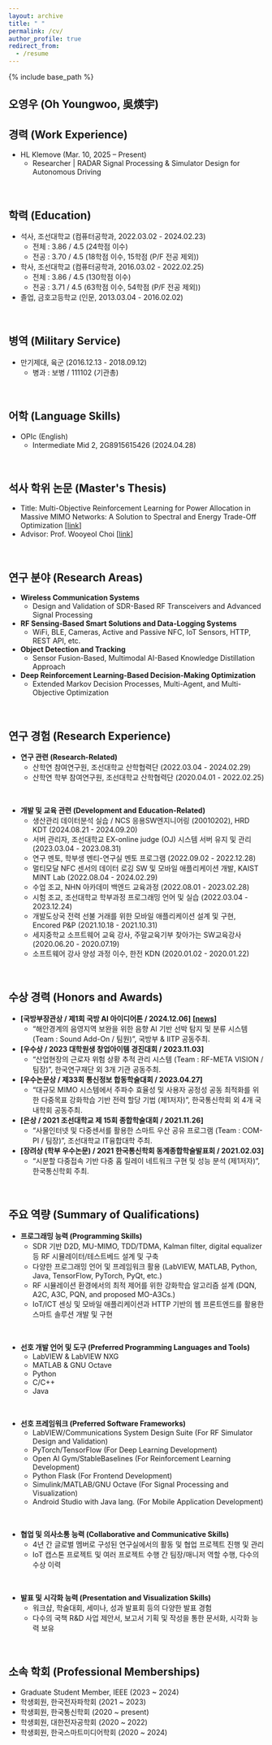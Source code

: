 ```yaml
---
layout: archive
title: " "
permalink: /cv/
author_profile: true
redirect_from:
  - /resume
---
```


{% include base_path %}

오영우 (Oh Youngwoo, 吳煐宇)
---


경력 (Work Experience)
---
* HL Klemove (Mar. 10, 2025 – Present)
  * Researcher | RADAR Signal Processing & Simulator Design for Autonomous Driving
<br>

학력 (Education)
---
* 석사, 조선대학교 (컴퓨터공학과, 2022.03.02 - 2024.02.23)
  * 전체 : 3.86 / 4.5 (24학점 이수)
  * 전공 : 3.70 / 4.5 (18학점 이수, 15학점 (P/F 전공 제외))
* 학사, 조선대학교 (컴퓨터공학과, 2016.03.02 - 2022.02.25)
  * 전체 : 3.86 / 4.5 (130학점 이수)
  * 전공 : 3.71 / 4.5 (63학점 이수, 54학점 (P/F 전공 제외))
* 졸업, 금호고등학교 (인문, 2013.03.04 - 2016.02.02)
<br>


병역 (Military Service)
---
* 만기제대, 육군 (2016.12.13 - 2018.09.12)
  * 병과 : 보병 / 111102 (기관총)
<br>


어학 (Language Skills)
---
* OPIc (English)
  * Intermediate Mid 2, 2G8915615426 (2024.04.28)
<br>


석사 학위 논문 (Master's Thesis)
---
* Title: Multi-Objective Reinforcement Learning for Power Allocation in Massive MIMO Networks: A Solution to Spectral and Energy Trade-Off Optimization [<a href="https://chosun.dcollection.net/srch/srchDetail/200000719895?searchWhere1=all&insCode=224011&searchKeyWord1=%EC%98%A4%EC%98%81%EC%9A%B0&query=%28ins_code%3A224011%29+AND++%2B%28%28all%3A%EC%98%A4%EC%98%81%EC%9A%B0%29%29&navigationSize=10&start=0&pageSize=10&searthTotalPage=0&rows=10&ajax=false&pageNum=1&searchText=%5B%EC%A0%84%EC%B2%B4%3A%3Cspan+class%3D%22point1%22%3E%EC%98%A4%EC%98%81%EC%9A%B0%3C%2Fspan%3E%5D&sortField=score&searchTotalCount=0&sortDir=desc" target="_blank" rel="noopener noreferrer">link</a>]
* Advisor: Prof. Wooyeol Choi [<a href="https://sites.google.com/view/inl-cau/home?authuser=0" target="_blank" rel="noopener noreferrer">link</a>]
<br>


연구 분야 (Research Areas)
---
* **Wireless Communication Systems** 
  * Design and Validation of SDR-Based RF Transceivers and Advanced Signal Processing
* **RF Sensing-Based Smart Solutions and Data-Logging Systems**
  * WiFi, BLE, Cameras, Active and Passive NFC, IoT Sensors, HTTP, REST API, etc.
* **Object Detection and Tracking**
  * Sensor Fusion-Based, Multimodal AI-Based Knowledge Distillation Approach
* **Deep Reinforcement Learning-Based Decision-Making Optimization**
  * Extended Markov Decision Processes, Multi-Agent, and Multi-Objective Optimization
<br>


연구 경험 (Research Experience)
---
* **연구 관련 (Research-Related)**
  * 산학연 참여연구원, 조선대학교 산학협력단 (2022.03.04 - 2024.02.29)
  * 산학연 학부 참여연구원, 조선대학교 산학협력단 (2020.04.01 - 2022.02.25)
<br>


* **개발 및 교육 관련 (Development and Education-Related)**
  * 생산관리 데이터분석 실습 / NCS 응용SW엔지니어링 (20010202), HRD KDT (2024.08.21 - 2024.09.20)
  * 서버 관리자, 조선대학교 EX-online judge (OJ) 시스템 서버 유지 및 관리 (2023.03.04 - 2023.08.31)
  * 연구 멘토, 학부생 멘티-연구실 멘토 프로그램 (2022.09.02 - 2022.12.28)
  * 멀티모달 NFC 센서의 데이터 로깅 SW 및 모바일 애플리케이션 개발, KAIST MINT Lab (2022.08.04 - 2024.02.29)
  * 수업 조교, NHN 아카데미 백엔드 교육과정 (2022.08.01 - 2023.02.28)
  * 시험 조교, 조선대학교 학부과정 프로그래밍 언어 및 실습 (2022.03.04 - 2023.12.24)
  * 개발도상국 전력 선불 거래를 위한 모바일 애플리케이션 설계 및 구현, Encored P&P (2021.10.18 - 2021.10.31)​
  * 세지중학교 소프트웨어 교육 강사, 주말교육기부 찾아가는 SW교육강사 (2020.06.20 - 2020.07.19)
  * 소프트웨어 강사 양성 과정 이수, 한전 KDN (2020.01.02 - 2020.01.22)
<br>


수상 경력 (Honors and Awards)
---
* **[국방부장관상 / 제1회 국방 AI 아이디어톤 / 2024.12.06]** **[<a href="https://daily.hankooki.com/news/articleView.html?idxno=1168304" target="_blank" rel="noopener noreferrer">news</a>]**
  * “해안경계의 음영지역 보완을 위한 음향 AI 기반 선박 탐지 및 분류 시스템 (Team : Sound Add-On / 팀원)”, 국방부 & IITP 공동주최.
* **[우수상 / 2023 대학원생 창업아이템 경진대회 / 2023.11.03]**
  * “산업현장의 근로자 위험 상황 추적 관리 시스템 (Team : RF-META VISION / 팀장)”, 한국연구재단 외 3개 기관 공동주최.
* **[우수논문상 / 제33회 통신정보 합동학술대회 / 2023.04.27]**
  * “대규모 MIMO 시스템에서 주파수 효율성 및 사용자 공정성 공동 최적화를 위한 다중목표 강화학습 기반 전력 할당 기법 (제1저자)”, 한국통신학회 외 4개 국내학회 공동주최.
* **[은상 / 2021 조선대학교 제 15회 종합학술대회 / 2021.11.26]**
  * “사물인터넷 및 다중센서를 활용한 스마트 우산 공유 프로그램 (Team : COM-PI / 팀장)”, 조선대학교 IT융합대학 주최.
* **[장려상 (학부 우수논문) / 2021 한국통신학회 동계종합학술발표회 / 2021.02.03]**
  * “시분할 다중접속 기반 다중 홉 릴레이 네트워크 구현 및 성능 분석 (제1저자)”, 한국통신학회 주최.
<br>


주요 역량 (Summary of Qualifications)
---
* **프로그래밍 능력 (Programming Skills)**
  * SDR 기반 D2D, MU-MIMO, TDD/TDMA, Kalman filter, digital equalizer 등 RF 시뮬레이터/테스트베드 설계 및 구축
  * 다양한 프로그래밍 언어 및 프레임워크 활용 (LabVIEW, MATLAB, Python, Java, TensorFlow, PyTorch, PyQt, etc.)
  * RF 시뮬레이션 환경에서의 최적 제어를 위한 강화학습 알고리즘 설계 (DQN, A2C, A3C, PQN, and proposed MO-A3Cs.)
  * IoT/ICT 센싱 및 모바일 애플리케이션과 HTTP 기반의 웹 프론트엔드를 활용한 스마트 솔루션 개발 및 구현
<br>


* **선호 개발 언어 및 도구 (Preferred Programming Languages and Tools)**
  * LabVIEW & LabVIEW NXG
  * MATLAB & GNU Octave
  * Python
  * C/C++
  * Java
<br>


* **선호 프레임워크 (Preferred Software Frameworks)**
  * LabVIEW/Communications System Design Suite (For RF Simulator Design and Validation)
  * PyTorch/TensorFlow (For Deep Learning Development)
  * Open AI Gym/StableBaselines (For Reinforcement Learning Development)
  * Python Flask (For Frontend Development)
  * Simulink/MATLAB/GNU Octave (For Signal Processing and Visualization) 
  * Android Studio with Java lang. (For Mobile Application Development)
<br>


* **협업 및 의사소통 능력 (Collaborative and Communicative Skills)**
  * 4년 간 글로벌 멤버로 구성된 연구실에서의 활동 및 협업 프로젝트 진행 및 관리
  * IoT 캡스톤 프로젝트 및 여러 프로젝트 수행 간 팀장/매니저 역할 수행, 다수의 수상 이력
<br>


* **발표 및 시각화 능력 (Presentation and Visualization Skills)**
  * 워크샵, 학술대회, 세미나, 성과 발표회 등의 다양한 발표 경험
  * 다수의 국책 R&D 사업 제안서, 보고서 기획 및 작성을 통한 문서화, 시각화 능력 보유
<br>


소속 학회 (Professional Memberships)
---
* Graduate Student Member, IEEE (2023 ~ 2024)
* 학생회원, 한국전자파학회 (2021 ~ 2023)
* 학생회원, 한국통신학회 (2020 ~ present)
* 학생회원, 대한전자공학회 (2020 ~ 2022)
* 학생회원, 한국스마트미디어학회 (2020 ~ 2024)
<br>


<!-- 추천서 (recommendation letters)
---
* **Arif Ullah Khan (PhD in Electronics & Communicayion Engineering (ECE) / Research Fellow at Queens University / Professor and Faculity Member at Chosun Univsersity)**
  * I have had the pleasure of working closely with Youngwoo Oh. He was a student in my course at Chosun University, where he demonstrated a strong aptitude for understanding key concepts and stood out as one of the top students in the class. 
  * I also had the opportunity to collaborate with him on a research work, which led to a high-quality journal paper. What truly sets Youngwoo apart is his enthusiasm for learning and his proactive approach to problem-solving. He is not only a great team member but also a motivated individual who consistently seeks to improve his skills and expand his knowledge. His ability to work collaboratively and communicate effectively made him an invaluable member to the team.
  * Youngwoo Oh is a bright, capable, and responsible individual, and I wholeheartedly recommend him, as he will be an asset to any organization he joins.
<br>

* **Islam Helmy (PhD in Computer Science at Chosun Univsersity / Research Assistant at Smart Networking Lab)**
  * Youngwoo has excellent technical programming and hardware skills. He is highly motivated and hard-working. In addition, he is highly disciplined and can work under pressure. Further, he is familiar with different programming languages, such as Python and Matlab, and he has great experience with Linux and operating systems. He also used different machine-learning methodologies to solve wireless communication system problems. I highly recommend him for the Research and Development Position.
<br> -->

<!-- Curriculum Vitae
---
<embed src="{{ site.baseurl }}/files/mycv.pdf" width="600" height="700" type='application/pdf'> -->